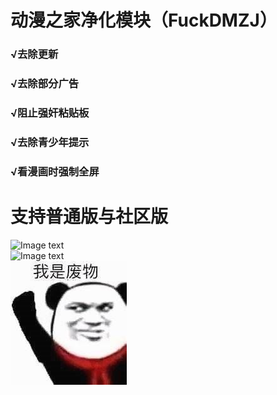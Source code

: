 # 动漫之家净化模块（FuckDMZJ）
### √去除更新<br>
### √去除部分广告<br>
### √阻止强奸粘贴板<br>
### √去除青少年提示<br>
### √看漫画时强制全屏<br>
# 支持普通版与社区版
![Image text](https://github.com/cokkeijigen/FuckDMZJ/blob/master/image0.png)<br>
![Image text](https://github.com/cokkeijigen/FuckDMZJ/blob/master/image1.png)<br>
![Image text](https://raw.githubusercontent.com/Xposed-Modules-Repo/ss.colytitse.fuckdmzj/main/image.jpg)

